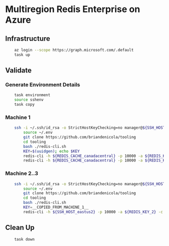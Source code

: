  
# Multiregion Redis Enterprise on Azure

## Infrastructure 
```bash 
    az login --scope https://graph.microsoft.com/.default
    task up
```

## Validate
### Generate Environment Details
```bash
    task environment
    source sshenv
    task copy
```

### Machine 1
```bash
    ssh -i ~/.ssh/id_rsa -o StrictHostKeyChecking=no manager@${SSH_HOST_canadacentral}
        source ~/.env
        git clone https://github.com/briandenicola/tooling
        cd tooling
        bash ./redis-cli.sh
        KEY=$(uuidgen); echo $KEY 
        redis-cli -h ${REDIS_CACHE_canadacentral} -p 10000 -a ${REDIS_KEY_eastus2} -c --tls set ${KEY} $(openssl rand -hex 16 | base64)
        redis-cli -h ${REDIS_CACHE_canadacentral} -p 10000 -a ${REDIS_KEY_eastus2} -c --tls get ${KEY}
 ```

### Machine 2..3
```bash
    ssh -i ~/.ssh/id_rsa -o StrictHostKeyChecking=no manager@${SSH_HOST_eastus2}
        source ~/.env
        git clone https://github.com/briandenicola/tooling
        cd tooling
        bash ./redis-cli.sh
        KEY=__COPIED_FROM_MACHINE_1__
        redis-cli -h ${SSH_HOST_eastus2} -p 10000 -a ${REDIS_KEY_2} -c --tls get ${KEY}
 ```

## Clean Up
```bash
    task down
```
